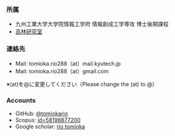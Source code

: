 ### 所属
- 九州工業大学大学院情報工学府 情報創成工学専攻 博士後期課程
- [高林研究室](http://ba84.starfree.jp/index.html)


### 連絡先

- Mail: tomioka.rio288（at）mail.kyutech.jp 
- Mail: tomioka.rio288（at）gmail.com 

※(at)を@に変更してください（Please change the (at) to @）

### Accounts
- GitHub: [@tomiokario](https://github.com/tomiokario)
- Scopus: [id=58198877200 ](https://www.scopus.com/authid/detail.uri?authorId=58198877200)
- Google scholar: [rio tomioka](https://scholar.google.co.jp/citations?hl=ja&user=15WrAiYAAAAJ&view_op=list_works&authuser=2&gmla=AETOMgGLOlj9mEF4kGQxV_Dc8_FDvt9j5J9PBNxmGexBuSs9z-DCXMonXGG3VRJn5j0R-9YIZ6b01K-SIZ7XI6PpJwR4oMktM3KBLvx3Zg7AdrvM9Sd40SflSkA)